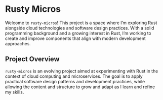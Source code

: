 # Rusty Micros

Welcome to `rusty-micros`! This project is a space where I’m exploring Rust alongside cloud technologies and software design practices. With a solid programming background and a growing interest in Rust, I’m working to create and improve components that align with modern development approaches.

## Project Overview

`rusty-micros` is an evolving project aimed at experimenting with Rust in the context of cloud computing and microservices. The goal is to apply practical software design patterns and development practices, while allowing the content and structure to grow and adapt as I learn and refine my skills.